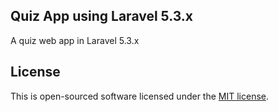 ## Quiz App using Laravel 5.3.x

A quiz web app in Laravel 5.3.x

## License

This is open-sourced software licensed under the [MIT license](http://opensource.org/licenses/MIT).
